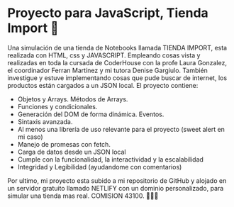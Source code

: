 # Proyecto para JavaScript, Tienda Import 👋

Una simulación de una tienda de Notebooks llamada TIENDA IMPORT, esta realizada con HTML, css y JAVASCRIPT. Empleando cosas vista y realizadas en toda la cursada de CoderHouse con la profe Laura Gonzalez, el coordinador Ferran Martínez y mi tutora Denise Gargiulo. También investigue y estuve implementando cosas que pude buscar de internet, los productos están cargados a un JSON local.
El proyecto contiene:
* Objetos y Arrays. Métodos de Arrays.
* Funciones y condicionales.
* Generación del DOM de forma dinámica. Eventos.
* Sintaxis avanzada.
* Al menos una librería de uso relevante para el proyecto (sweet alert en mi caso)
* Manejo de promesas con fetch.
* Carga de datos desde un JSON local
* Cumple con la funcionalidad, la interactividad y la escalabilidad 
* Integridad y Legibilidad (ayudandome con comentarios) 

Por ultimo, mi proyecto esta subido a mi repositorio de GitHub y alojado en un servidor gratuito llamado NETLIFY con un dominio personalizado, para simular una tienda mas real. 
COMISION 43100. 🏪👩‍💻
